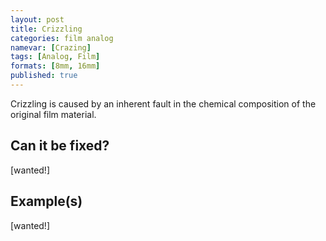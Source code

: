 ```yaml
---
layout: post
title: Crizzling
categories: film analog
namevar: [Crazing]
tags: [Analog, Film]
formats: [8mm, 16mm]
published: true
---
```


Crizzling is caused by an inherent fault in the chemical composition of the original film material.

## Can it be fixed?

[wanted!]

## Example(s)

[wanted!]
